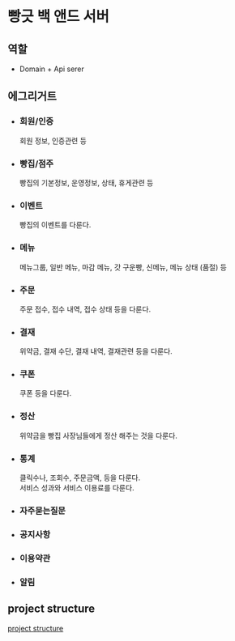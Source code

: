# 빵긋 백 앤드 서버


## 역할

* Domain + Api serer   

## 에그리거트

* ### 회원/인증
  회원 정보, 인증관련 등
  
* ### 빵집/점주
  빵집의 기본정보, 운영정보, 상태, 휴게관련 등

* ### 이벤트 
  빵집의 이벤트를 다룬다.
  
* ### 메뉴
  메뉴그룹, 일반 메뉴, 마감 메뉴, 갓 구운빵, 신메뉴, 메뉴 상태 (품절) 등
  
* ### 주문
  주문 접수, 접수 내역, 접수 상태 등을 다룬다.

* ### 결재
  위약금, 결재 수단, 결재 내역, 결재관련 등을 다룬다.

* ### 쿠폰
  쿠폰 등을 다룬다.
  
* ### 정산
  위약금을 빵집 사장님들에게 정산 해주는 것을 다룬다.

* ### 통계
  클릭수나, 조회수, 주문금액, 등을 다룬다.   
  서비스 성과와 서비스 이용료를 다룬다.
  
* ### 자주묻는질문
  
* ### 공지사항
  
* ### 이용약관
  
* ### 알림


## project structure

[project structure](https://github.com/cheese10yun/spring-guide/blob/master/src/main/java/com/spring/guide/SampleApi.java)
